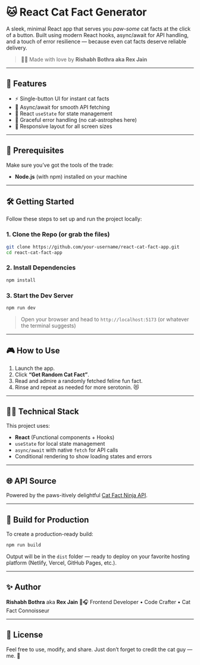 # 🐱 React Cat Fact Generator

A sleek, minimal React app that serves you *paw-some* cat facts at the click of a button. Built using modern React hooks, async/await for API handling, and a touch of error resilience — because even cat facts deserve reliable delivery.

> 👨‍💻 Made with love by **Rishabh Bothra aka Rex Jain**

---

## 🚀 Features

* ⚡ Single-button UI for instant cat facts
* 🔄 Async/await for smooth API fetching
* 🧠 React `useState` for state management
* 🐞 Graceful error handling (no cat-astrophes here)
* 📱 Responsive layout for all screen sizes

---

## 🧰 Prerequisites

Make sure you’ve got the tools of the trade:

* **Node.js** (with npm) installed on your machine

---

## 🛠️ Getting Started

Follow these steps to set up and run the project locally:

### 1. Clone the Repo (or grab the files)

```bash
git clone https://github.com/your-username/react-cat-fact-app.git
cd react-cat-fact-app
```

### 2. Install Dependencies

```bash
npm install
```

### 3. Start the Dev Server

```bash
npm run dev
```

> Open your browser and head to `http://localhost:5173` (or whatever the terminal suggests)

---

## 🎮 How to Use

1. Launch the app.
2. Click **“Get Random Cat Fact”**.
3. Read and admire a randomly fetched feline fun fact.
4. Rinse and repeat as needed for more serotonin. 😻

---

## 🧑‍💻 Technical Stack

This project uses:

* **React** (Functional components + Hooks)
* `useState` for local state management
* `async/await` with native `fetch` for API calls
* Conditional rendering to show loading states and errors

---

## 🌐 API Source

Powered by the paws-itively delightful [Cat Fact Ninja API](https://catfact.ninja/).

---

## 🏧 Build for Production

To create a production-ready build:

```bash
npm run build
```

Output will be in the `dist` folder — ready to deploy on your favorite hosting platform (Netlify, Vercel, GitHub Pages, etc.).

---

## ✨ Author

**Rishabh Bothra**
aka **Rex Jain** 🧢🎧
Frontend Developer • Code Crafter • Cat Fact Connoisseur

---

## 📜 License

Feel free to use, modify, and share.
Just don’t forget to credit the cat guy — me. 🐾

